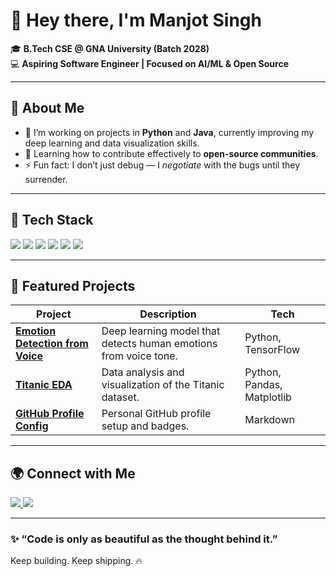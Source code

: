 # 👋 Hey there, I'm Manjot Singh  

🎓 **B.Tech CSE @ GNA University (Batch 2028)**  
💻 **Aspiring Software Engineer | Focused on AI/ML & Open Source**  

---

## 🧠 About Me
- 🔭 I’m working on projects in **Python** and **Java**, currently improving my deep learning and data visualization skills.  
- 🌱 Learning how to contribute effectively to **open-source communities**.  
- ⚡ Fun fact: I don’t just debug — I *negotiate* with the bugs until they surrender.  

---

## 🧰 Tech Stack
<p align="left">
  <img src="https://img.shields.io/badge/Python-3776AB?style=for-the-badge&logo=python&logoColor=white"/>
  <img src="https://img.shields.io/badge/Java-ED8B00?style=for-the-badge&logo=openjdk&logoColor=white"/>
  <img src="https://img.shields.io/badge/TensorFlow-FF6F00?style=for-the-badge&logo=tensorflow&logoColor=white"/>
  <img src="https://img.shields.io/badge/Pandas-150458?style=for-the-badge&logo=pandas&logoColor=white"/>
  <img src="https://img.shields.io/badge/Matplotlib-11557c?style=for-the-badge"/>
  <img src="https://img.shields.io/badge/Git-F05032?style=for-the-badge&logo=git&logoColor=white"/>
</p>

---

## 🧩 Featured Projects
| Project | Description | Tech |
|----------|--------------|------|
| [**Emotion Detection from Voice**](https://github.com/Manjot5698/emotion-detection-from-voice) | Deep learning model that detects human emotions from voice tone. | Python, TensorFlow |
| [**Titanic EDA**](https://github.com/Manjot5698/titanic-eda) | Data analysis and visualization of the Titanic dataset. | Python, Pandas, Matplotlib |
| [**GitHub Profile Config**](https://github.com/Manjot5698/Manjot5698) | Personal GitHub profile setup and badges. | Markdown |

---

## 🌍 Connect with Me
<p align="left">
  <a href="https://www.linkedin.com/in/manjot-singh-a24224319" target="_blank">
    <img src="https://img.shields.io/badge/LinkedIn-0A66C2?style=for-the-badge&logo=linkedin&logoColor=white"/>
  </a>
  <a href="mailto:mr.manjotsingh5698@gmail.com">
    <img src="https://img.shields.io/badge/Email-D14836?style=for-the-badge&logo=gmail&logoColor=white"/>
  </a>
</p>


---

### ✨ “Code is only as beautiful as the thought behind it.”  
Keep building. Keep shipping. 🔥

